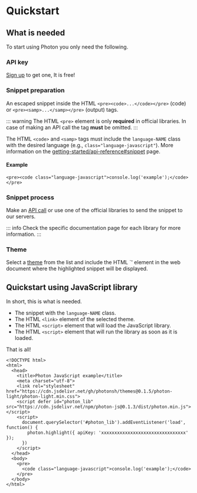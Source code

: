 # Quickstart

## What is needed

To start using Photon you only need the following.

### API key

[Sign up](https://photon.sh/signup) to get one, It is free!

### Snippet preparation

An escaped snippet inside the HTML `<pre><code>...</code></pre>` (code) or `<pre><samp>...</samp></pre>` (output) tags.

::: warning
The HTML `<pre>` element is only **required** in official libraries. In case of making an API call the tag **must** be omitted.
:::

The HTML `<code>` and `<samp>` tags must include the `language-NAME` class with the desired language (e.g., `class="language-javascript"`). More information on the [getting-started/api-reference#snippet](https://photon.sh/docs/getting-started/api-reference#snippet) page.

#### Example

``` {.language-html}
<pre><code class="language-javascript">console.log('example');</code></pre>
```

### Snippet process

Make an [API call](https://photon.sh/docs/getting-started/api-reference#http-request) or use one of the official libraries to send the snippet to our servers.

::: info
Check the specific documentation page for each library for more information.
:::

### Theme

Select a [theme](https://photon.sh/docs/themes/list) from the list and include the HTML `<link>' element in the web document where the highlighted snippet will be displayed.

## Quickstart using JavaScript library

In short, this is what is needed.

* The snippet with the `language-NAME` class.
* The HTML `<link>` element of the selected theme.
* The HTML `<script>` element that will load the JavaScript library.
* The HTML `<script>` element that will run the library as soon as it is loaded.

That is all!

``` {.language-html data-add="9-11" data-highlight="6,12-17"}
<!DOCTYPE html>
<html>
  <head>
    <title>Photon JavaScript example</title>
    <meta charset="utf-8">
    <link rel="stylesheet" href="https://cdn.jsdelivr.net/gh/photonsh/themes@0.1.5/photon-light/photon-light.min.css">
    <script defer id="photon_lib" src="https://cdn.jsdelivr.net/npm/photon-js@0.1.3/dist/photon.min.js"></script>
    <script>
      document.querySelector('#photon_lib').addEventListener('load', function() {
        photon.highlight({ apiKey: 'xxxxxxxxxxxxxxxxxxxxxxxxxxxxxxxx' });
      })
    </script>
  </head>
  <body>
    <pre>
      <code class="language-javascript">console.log('example');</code>
    </pre>
  </body>
</html>
```
